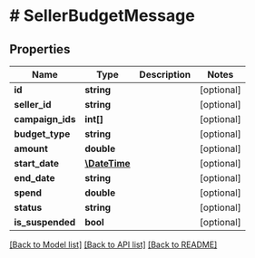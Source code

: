 # # SellerBudgetMessage

## Properties

Name | Type | Description | Notes
------------ | ------------- | ------------- | -------------
**id** | **string** |  | [optional] 
**seller_id** | **string** |  | [optional] 
**campaign_ids** | **int[]** |  | [optional] 
**budget_type** | **string** |  | [optional] 
**amount** | **double** |  | [optional] 
**start_date** | [**\DateTime**](\DateTime.md) |  | [optional] 
**end_date** | **string** |  | [optional] 
**spend** | **double** |  | [optional] 
**status** | **string** |  | [optional] 
**is_suspended** | **bool** |  | [optional] 

[[Back to Model list]](../../README.md#documentation-for-models) [[Back to API list]](../../README.md#documentation-for-api-endpoints) [[Back to README]](../../README.md)


